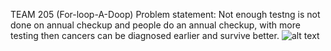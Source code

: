 TEAM 205 (For-loop-A-Doop) Problem statement: Not enough testng is not done on annual checkup and people do an annual checkup, with more testing then cancers can be diagnosed earlier and survive better. 
![alt text](https://news.cancerresearchuk.org/wp-content/uploads/2019/12/blog-blood.png)
